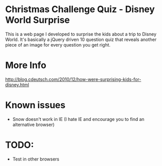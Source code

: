 # Christmas Challenge Quiz - Disney World Surprise
This is a web page I developed to surprise the kids about a trip to Disney World. 
It's basically a jQuery driven 10 question quiz that reveals another piece of an image for every question you get right.

# More Info
http://blog.cdeutsch.com/2010/12/how-were-surprising-kids-for-disney.html

# Known issues
- Snow doesn't work in IE (I hate IE and encourage you to find an alternative browser)

# TODO:
- Test in other browsers
